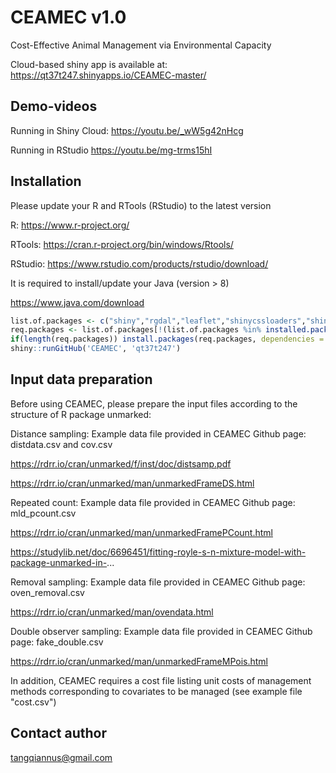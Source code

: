 # CEAMEC v1.0
Cost-Effective Animal Management via Environmental Capacity

Cloud-based shiny app is available at:
https://qt37t247.shinyapps.io/CEAMEC-master/

## Demo-videos
Running in Shiny Cloud:
https://youtu.be/_wW5g42nHcg

Running in RStudio
https://youtu.be/mg-trms15hI

## Installation

Please update your R and RTools (RStudio) to the latest version

R: https://www.r-project.org/

RTools: https://cran.r-project.org/bin/windows/Rtools/

RStudio: https://www.rstudio.com/products/rstudio/download/

It is required to install/update your Java (version > 8)

https://www.java.com/download

```R
list.of.packages <- c("shiny","rgdal","leaflet","shinycssloaders","shinythemes","tibble","unmarked","DT","data.table","xlsx","rgenoud","htmltools","bsplus","dplyr","shinycssloaders","rgeos","plyr")
req.packages <- list.of.packages[!(list.of.packages %in% installed.packages()[,"Package"])]
if(length(req.packages)) install.packages(req.packages, dependencies = TRUE)
shiny::runGitHub('CEAMEC', 'qt37t247')
```

## Input data preparation

Before using CEAMEC, please prepare the input files according to the structure of R package unmarked:


Distance sampling:
Example data file provided in CEAMEC Github page: distdata.csv and cov.csv

https://rdrr.io/cran/unmarked/f/inst/doc/distsamp.pdf

https://rdrr.io/cran/unmarked/man/unmarkedFrameDS.html


Repeated count:
Example data file provided in CEAMEC Github page: mld_pcount.csv

https://rdrr.io/cran/unmarked/man/unmarkedFramePCount.html

https://studylib.net/doc/6696451/fitting-royle-s-n-mixture-model-with-package-unmarked-in-...


Removal sampling:
Example data file provided in CEAMEC Github page: oven_removal.csv

https://rdrr.io/cran/unmarked/man/ovendata.html


Double observer sampling:
Example data file provided in CEAMEC Github page: fake_double.csv

https://rdrr.io/cran/unmarked/man/unmarkedFrameMPois.html


In addition, CEAMEC requires a cost file listing unit costs of management methods corresponding to covariates to be managed (see example file "cost.csv")  

## Contact author

tangqiannus@gmail.com
